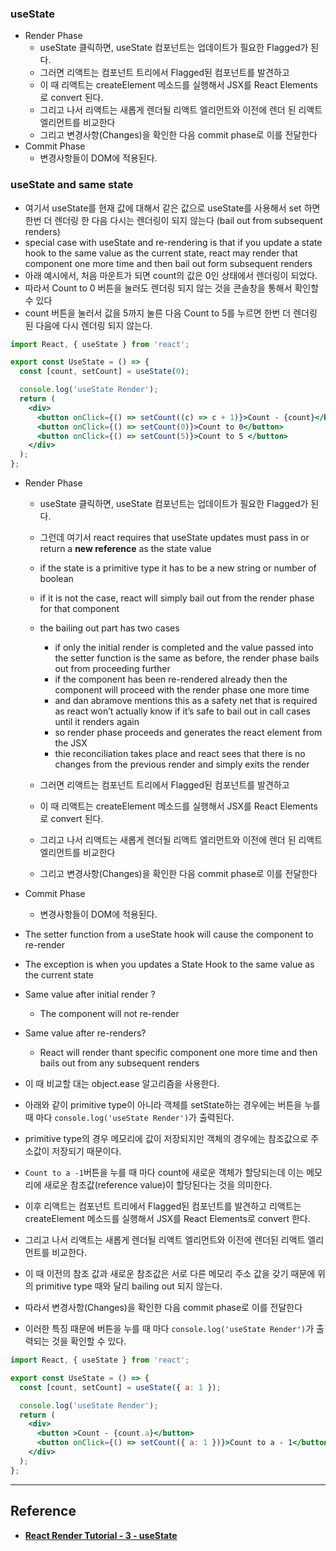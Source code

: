 ### useState

- Render Phase
  - useState 클릭하면, useState 컴포넌트는 업데이트가 필요한 Flagged가 된다.
  - 그러면 리액트는 컴포넌트 트리에서 Flagged된 컴포넌트를 발견하고
  - 이 때 리액트는 createElement 메소드를 실행해서 JSX를 React Elements로 convert 된다.
  - 그리고 나서 리액트는 새롭게 렌더될 리액트 엘리먼트와 이전에 렌더 된 리액트 엘리먼트를 비교한다
  - 그리고 변경사항(Changes)을 확인한 다음 commit phase로 이를 전달한다
- Commit Phase
  - 변경사항들이 DOM에 적용된다.

### useState and same state

- 여기서 useState를 현재 값에 대해서 같은 값으로 useState를 사용해서 set 하면 한번 더 렌더링 한 다음 다시는 렌더링이 되지 않는다 (bail out from subsequent renders)
- special case with useState and re-rendering is that if you update a state hook to the same value as the current state, react may render that component one more time and then bail out form subsequent renders
- 아래 예시에서, 처음 마운트가 되면 count의 값은 0인 상태에서 렌더링이 되었다.
- 따라서 Count to 0 버튼을 눌러도 렌더링 되지 않는 것을 콘솔창을 통해서 확인할 수 있다
- count 버튼을 눌러서 값을 5까지 눌른 다음 Count to 5를 누르면 한번 더 렌더링 된 다음에 다시 렌더링 되지 않는다.

```jsx
import React, { useState } from 'react';

export const UseState = () => {
  const [count, setCount] = useState(0);

  console.log('useState Render');
  return (
    <div>
      <button onClick={() => setCount((c) => c + 1)}>Count - {count}</button>
      <button onClick={() => setCount(0)}>Count to 0</button>
      <button onClick={() => setCount(5)}>Count to 5 </button>
    </div>
  );
};
```

- Render Phase
  - useState 클릭하면, useState 컴포넌트는 업데이트가 필요한 Flagged가 된다.
  - 그런데 여기서 react requires that useState updates must pass in or return a **new reference** as the state value
  - if the state is a primitive type it has to be a new string or number of boolean
  - if it is not the case, react will simply bail out from the render phase for that component
  - the bailing out part has two cases

    - if only the initial render is completed and the value passed into the setter function is the same as before, the render phase bails out from proceeding further
    - if the component has been re-rendered already then the component will proceed with the render phase one more time
    - and dan abramove mentions this as a safety net that is required as react won’t actually know if it’s safe to bail out in call cases until it renders again
    - so render phase proceeds and generates the react element from the JSX
    - thie reconciliation takes place and react sees that there is no changes from the previous render and simply exits the render

  - 그러면 리액트는 컴포넌트 트리에서 Flagged된 컴포넌트를 발견하고
  - 이 때 리액트는 createElement 메소드를 실행해서 JSX를 React Elements로 convert 된다.
  - 그리고 나서 리액트는 새롭게 렌더될 리액트 엘리먼트와 이전에 렌더 된 리액트 엘리먼트를 비교한다
  - 그리고 변경사항(Changes)을 확인한 다음 commit phase로 이를 전달한다
- Commit Phase

  - 변경사항들이 DOM에 적용된다.

- The setter function from a useState hook will cause the component to re-render
- The exception is when you updates a State Hook to the same value as the current state
- Same value after initial render ? 
  - The component will not re-render
- Same value after re-renders? 
  - React will render thant specific component one more time and then bails out from any subsequent renders
- 이 때 비교할 대는 object.ease 알고리즘을 사용한다.


- 아래와 같이 primitive type이 아니라 객체를 setState하는 경우에는 버튼을 누를 때 마다 `console.log('useState Render')`가 출력된다.
- primitive type의 경우 메모리에 값이 저장되지만 객체의 경우에는 참조값으로 주소값이 저장되기 때문이다.
- `Count to a -1`버튼을 누를 때 마다 count에 새로운 객체가 할당되는데 이는 메모리에 새로운 참조값(reference value)이 할당된다는 것을 의미한다.
- 이후 리액트는 컴포넌트 트리에서 Flagged된 컴포넌트를 발견하고 리액트는 createElement 메소드를 실행해서 JSX를 React Elements로 convert 한다.
- 그리고 나서 리액트는 새롭게 렌더될 리액트 엘리먼트와 이전에 렌더된 리액트 엘리먼트를 비교한다.
- 이 때 이전의 참조 값과 새로운 참조값은 서로 다른 메모리 주소 값을 갖기 때문에 위의 primitive type 때와 달리 bailing out 되지 않는다.
- 따라서 변경사항(Changes)을 확인한 다음 commit phase로 이를 전달한다
- 이러한 특징 때문에  버튼을 누를 때 마다 `console.log('useState Render')`가 출력되는 것을 확인할 수 있다.

```jsx
import React, { useState } from 'react';

export const UseState = () => {
  const [count, setCount] = useState({ a: 1 });

  console.log('useState Render');
  return (
    <div>
      <button >Count - {count.a}</button>
      <button onClick={() => setCount({ a: 1 })}>Count to a - 1</button>
    </div>
  );
};


```
---

## Reference

- **[React Render Tutorial - 3 - useState](https://www.youtube.com/watch?v=OQYsHvEq7nE&list=PLC3y8-rFHvwg7czgqpQIBEAHn8D6l530t&index=3)**
